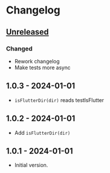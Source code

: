 # Changelog

## [Unreleased]

### Changed

- Rework changelog
- Make tests more async

## 1.0.3 - 2024-01-01

- `isFlutterDir(dir)` reads testIsFlutter

## 1.0.2 - 2024-01-01

- Add `isFlutterDir(dir)`

## 1.0.1 - 2024-01-01

- Initial version.

[Unreleased]: https://github.com/inlavigo/gg_is_flutter/compare/1.0.3...HEAD
